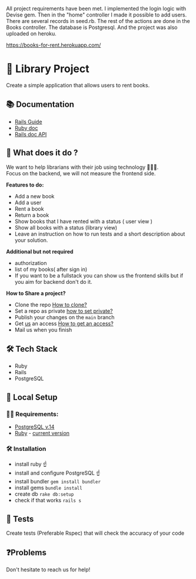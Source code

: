 All project requirements have been met. I implemented the login logic with Devise gem. Then in the "home" controller I made it possible to add users. There are several records in seed.rb. The rest of the actions are done in the Books controller. The database is Postgresql. And the project was also uploaded on heroku.


https://books-for-rent.herokuapp.com/





# 📖 Library Project

Create a simple application that allows users to rent books.

## 📚 Documentation

- [Rails Guide](https://guides.rubyonrails.org/)
- [Ruby doc](https://ruby-doc.org/)
- [Rails doc API](https://api.rubyonrails.org/)

## 🤨 What does it do ?

We want to help librarians with their job using technology 👩🏻‍💻.\
Focus on the backend, we will not measure the frontend side.

**Features to do:**
- Add a new book
- Add a user
- Rent a book
- Return a book
- Show books that I have rented with a status ( user view )
- Show all books with a status (library view)
- Leave an instruction on how to run tests and a short description about your solution.

**Additional but not required**
- authorization
- list of my books( after sign in)
- If you want to be a fullstack you can show us the frontend skills but if you aim for backend don't do it.

**How to Share a project?**

- Clone the repo [How to clone?](https://docs.github.com/en/repositories/creating-and-managing-repositories/cloning-a-repository)
- Set a repo as private [how to set private?](https://docs.github.com/en/repositories/managing-your-repositorys-settings-and-features/managing-repository-settings/setting-repository-visibility)
- Publish your changes on the `main` branch
- Get [us](https://github.com/MouseGlass) an access [How to get an access?](https://docs.github.com/en/account-and-profile/setting-up-and-managing-your-personal-account-on-github/managing-access-to-your-personal-repositories/inviting-collaborators-to-a-personal-repository)
- Mail us when you finish

## 🛠 Tech Stack

- Ruby
- Rails
- PostgreSQL

## 💾 Local Setup
### 👮🏼‍️ Requirements:
- [PostgreSQL v.14](https://www.postgresql.org/download/)
- [Ruby](https://rvm.io/) -  [current version](.ruby-version)

### 🛠 Installation
- install ruby ☝️
- install and configure PostgreSQL ☝️
- install bundler `gem install bundler`
- install gems `bundle install`
- create db `rake db:setup`
- check if that works `rails s`

## 🚨 Tests

Create tests (Preferable Rspec) that will check the accuracy of your code

## ❓Problems
Don't hesitate to reach us for help!
